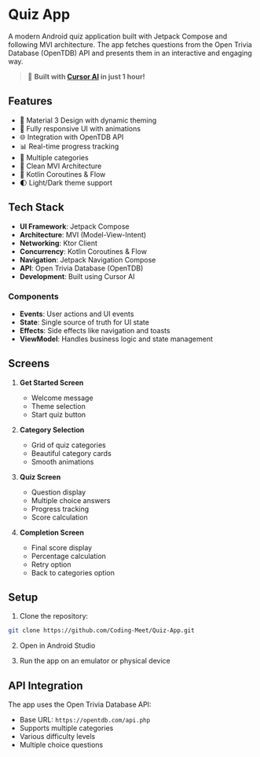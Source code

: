 # Quiz App

A modern Android quiz application built with Jetpack Compose and following MVI architecture. The app fetches questions from the Open Trivia Database (OpenTDB) API and presents them in an interactive and engaging way.

> 🚀 **Built with [Cursor AI](https://cursor.sh/) in just 1 hour!**

## Features

- 🎨 Material 3 Design with dynamic theming
- 📱 Fully responsive UI with animations
- 🌐 Integration with OpenTDB API
- 📊 Real-time progress tracking
- 🎯 Multiple categories
- 🔄 Clean MVI Architecture
- 🚀 Kotlin Coroutines & Flow
- 🌓 Light/Dark theme support

## Tech Stack

- **UI Framework**: Jetpack Compose
- **Architecture**: MVI (Model-View-Intent)
- **Networking**: Ktor Client
- **Concurrency**: Kotlin Coroutines & Flow
- **Navigation**: Jetpack Navigation Compose
- **API**: Open Trivia Database (OpenTDB)
- **Development**: Built using Cursor AI


### Components

- **Events**: User actions and UI events
- **State**: Single source of truth for UI state
- **Effects**: Side effects like navigation and toasts
- **ViewModel**: Handles business logic and state management

## Screens

1. **Get Started Screen**
   - Welcome message
   - Theme selection
   - Start quiz button

2. **Category Selection**
   - Grid of quiz categories
   - Beautiful category cards
   - Smooth animations

3. **Quiz Screen**
   - Question display
   - Multiple choice answers
   - Progress tracking
   - Score calculation

4. **Completion Screen**
   - Final score display
   - Percentage calculation
   - Retry option
   - Back to categories option

## Setup

1. Clone the repository:
```bash
git clone https://github.com/Coding-Meet/Quiz-App.git
```

2. Open in Android Studio

3. Run the app on an emulator or physical device


## API Integration

The app uses the Open Trivia Database API:
- Base URL: `https://opentdb.com/api.php`
- Supports multiple categories
- Various difficulty levels
- Multiple choice questions
